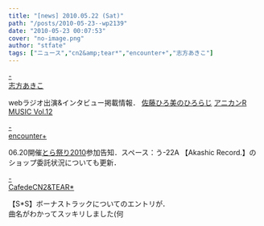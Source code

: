 ```yaml
---
title: "[news] 2010.05.22 (Sat)"
path: "/posts/2010-05-23--wp2139"
date: "2010-05-23 00:07:53"
cover: "no-image.png"
author: "stfate"
tags: ["ニュース","cn2&amp;tear*","encounter+","志方あきこ"]
---
```


<style type="text/css">
<!--
p {white-space: pre-wrap};
-->
</style>

<a  href="http://shikata-akiko.com/" target="_blank">- 志方あきこ</a>
<div >webラジオ出演&インタビュー掲載情報．
<a href="http://lantis-net.com/hiroradi/" target="_blank">佐藤ひろ美のひろらじ</a>
<a href="http://www.anican.jp/anicanr/anicanrmusic/default.aspx?ID=13" target="_blank">アニカンR MUSIC Vol.12</a></div>

<a  href="http://encounter-p.net/" target="_blank">- encounter+</a>
<div >06.20開催<a href="http://www.toranoana.jp/info/shop/2010_bigsight/" target="_blank">とら祭り2010</a>参加告知．スペース：う-22A
【Akashic Record.】のショップ委託状況についても更新．</div>

<a  href="http://mure.sakura.ne.jp/cn2/" target="_blank">- CafedeCN2&TEAR*</a>
<div >【S*S】ボーナストラックについてのエントリが．
<div >曲名がわかってスッキリしました(何</div></div>